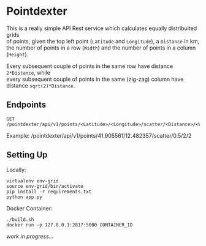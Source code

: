 # Pointdexter #
This is a really simple API Rest service which calculates equally distribuited grids  
of points, given the top left point (`Latitude` and `Longitude`), a `Distance` in km,  
the number of points in a row (`Width`) and the number of points in a column (`Height`).  

Every subsequent couple of points in the same row have distance `2*Distance`, while  
every subsequent couple of points in the same (zig-zag) column have distance `sqrt(2)*Distance`.  

## Endpoints
```
GET /pointdexter/api/v1/points/<Latitude>/<Longitude>/scatter/<Distance>/<Width>/<Height>
```

Example: /pointdexter/api/v1/points/41.905561/12.482357/scatter/0.5/2/2  


## Setting Up
Locally:  
```
virtualenv env-grid
source env-grid/bin/activate
pip install -r requirements.txt
python app.py
```
Docker Container:
```
./build.sh
docker run -p 127.0.0.1:2817:5000 CONTAINER_ID
```

_work in progress..._
